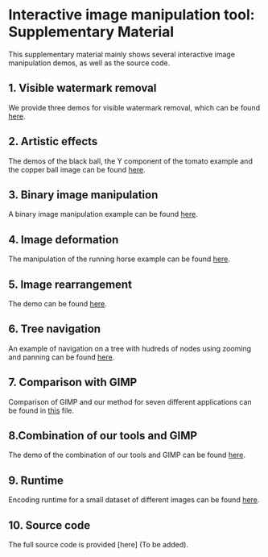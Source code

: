 # Interactive image manipulation tool: Supplementary Material

This supplementary material mainly shows several interactive image manipulation demos, as well as the source code.

## 1. Visible watermark removal

 We provide three demos for visible watermark removal, which can be found [here](./watermark).

## 2. Artistic effects

The demos of the black ball, the Y component of the tomato example and the copper ball image can be found [here](./illumination).

## 3. Binary image manipulation

A binary image manipulation example can be found [here](./ShapeManip/demo.mp4).

## 4. Image deformation

The manipulation of the running horse example can be found [here](./imageDeformation/horseManipulation.MOV).


## 5. Image rearrangement

The demo can be found [here](./rearrangement).

## 6. Tree navigation

An example of navigation on a  tree with hudreds of nodes using zooming and panning can be found [here](./tree-navigation/node-selection-zoom.mp4). 

## 7. Comparison with GIMP

Comparison of GIMP and our method for seven different applications can be found in [this](./CompareWithGIMP) file.

## 8.Combination of our tools and GIMP

The demo of the combination of our tools and GIMP can be found [here](./Combination).

## 9. Runtime

Encoding runtime for a small dataset of different images can be found [here](./executionTimeAnalysis/time-analysis.ipynb).

## 10. Source code

The full source code is provided [here] (To be added).

